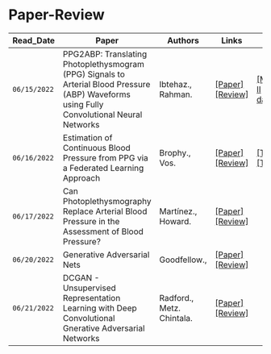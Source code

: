 # Paper-Review 
|Read_Date|Paper|Authors|Links|Data|Github|Tag|
|------|---|---|---|---|---|---|
|`06/15/2022`|PPG2ABP: Translating Photoplethysmogram (PPG) Signals to Arterial Blood Pressure (ABP) Waveforms using Fully Convolutional Neural Networks|Ibtehaz.,<br/> Rahman.|[[Paper]](https://www.semanticscholar.org/paper/PPG2ABP%3A-Translating-Photoplethysmogram-%28PPG%29-to-Ibtehaz-Rahman/26238aa1d8ec51788f1b5e22aeb6ea88cac0c41f)<br/>[[Review]](paper-review/PPG2ABP.md)|[[MIMIC II dataset]](https://archive.ics.uci.edu/ml/datasets/Cuff-Less+Blood+Pressure+Estimation)||`CNN` `PPG2ABP`|
|`06/16/2022`|Estimation of Continuous Blood Pressure from PPG via a Federated Learning Approach|Brophy.,<br/> Vos.|[[Paper]](https://arxiv.org/abs/2102.12245)<br/>[[Review]](paper-review/Estimation_of_Continuous_Blood_Pressure_from_PPG_via_a_Federated_Learning_Approach.md)|[[Train]](https://archive.ics.uci.edu/ml/datasets/Cuff-Less+Blood+Pressure+Estimation)<br/>[[Test]](https://outbox.eait.uq.edu.au/uqdliu3/uqvitalsignsdataset/index.html)|[[Github]](https://github.com/Brophy-E/T2TGAN)|`T2TGAN` `PPG2ABP`|
|`06/17/2022`|Can Photoplethysmography Replace Arterial Blood Pressure in the Assessment of Blood Pressure?|Martínez., <br/> Howard.|[[Paper]](https://www.ncbi.nlm.nih.gov/pmc/articles/PMC6209968/)<br/>[[Review]](paper-review/PPGABP.md)||[[Github](https://github.com/goodfeli/adversarial)]|`PPG2ABP`|
|`06/20/2022`|Generative Adversarial Nets|Goodfellow., |[[Paper]](https://arxiv.org/pdf/1406.2661.pdf)<br/>[[Review]](paper-review/GAN.md)|||`GAN`|
|`06/21/2022`|DCGAN - Unsupervised Representation Learning with Deep Convolutional Gnerative Adversarial Networks|Radford., <br/> Metz. <br/> Chintala. |[[Paper]](https://arxiv.org/abs/1511.06434)<br/>[[Review]](paper-review/DCGAN.md)|||`DCGAN`|


